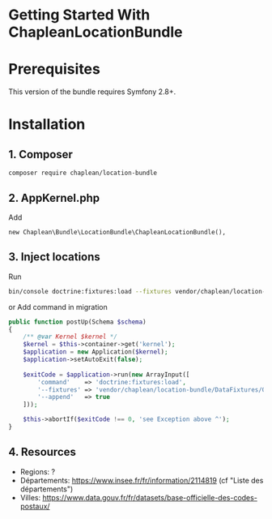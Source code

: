 Getting Started With ChapleanLocationBundle
===========================================

# Prerequisites

This version of the bundle requires Symfony 2.8+.

# Installation

## 1. Composer

```
composer require chaplean/location-bundle
```

## 2. AppKernel.php

Add
```
new Chaplean\Bundle\LocationBundle\ChapleanLocationBundle(),
```

## 3. Inject locations

Run
```bash
bin/console doctrine:fixtures:load --fixtures vendor/chaplean/location-bundle/DataFixtures/ORM/ --append true
```
or
Add command in migration
```php
public function postUp(Schema $schema)
{
    /** @var Kernel $kernel */
    $kernel = $this->container->get('kernel');
    $application = new Application($kernel);
    $application->setAutoExit(false);
    
    $exitCode = $application->run(new ArrayInput([
        'command'    => 'doctrine:fixtures:load',
        '--fixtures' => 'vendor/chaplean/location-bundle/DataFixtures/ORM/',
        '--append'   => true
    ]));

    $this->abortIf($exitCode !== 0, 'see Exception above ^');
}
```

## 4. Resources

* Regions: ?
* Départements: https://www.insee.fr/fr/information/2114819 (cf "Liste des départements") 
* Villes: https://www.data.gouv.fr/fr/datasets/base-officielle-des-codes-postaux/